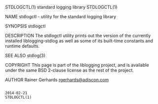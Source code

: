 STDLOGCTL(1)                                                                               standard logging library                                                                              STDLOGCTL(1)



NAME
       stdlogctl - utility for the standard logging library

SYNOPSIS
          stdlogctl

DESCRIPTION
       The stdlogctl utility prints out the version of the currently installed liblogging-stdlog as well as some of its built-time constants and runtime defaults.

SEE ALSO
       stdlog(3)

COPYRIGHT
       This page is part of the liblogging project, and is available under the same BSD 2-clause license as the rest of the project.

AUTHOR
       Rainer Gerhards <rgerhards@adiscon.com>




                                                                                                  2014-02-21                                                                                     STDLOGCTL(1)
